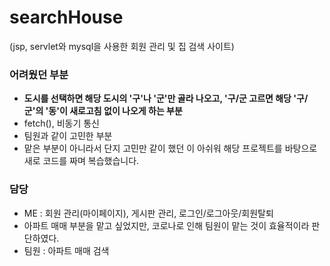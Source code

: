 # searchHouse
(jsp, servlet와 mysql을 사용한 회원 관리 및 집 검색 사이트)

### 어려웠던 부분
- <b>도시를 선택하면 해당 도시의 '구'나 '군'만 골라 나오고, '구/군 고르면 해당 '구/군'의 '동'이 새로고침 없이 나오게 하는 부분</b>
 - fetch(), 비동기 통신
 - 팀원과 같이 고민한 부분
 - 맡은 부분이 아니라서 단지 고민만 같이 했던 이 아쉬워 해당 프로젝트를 바탕으로 새로 코드를 짜며 복습했습니다.

### 담당
- ME : 회원 관리(마이페이지), 게시판 관리, 로그인/로그아웃/회원탈퇴
 - 아파트 매매 부분을 맡고 싶었지만, 코로나로 인해 팀원이 맡는 것이 효율적이라 판단하였다.
- 팀원 : 아파트 매매 검색
